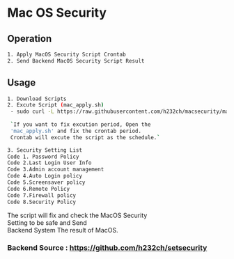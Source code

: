 # Mac OS Security

## Operation
```bash
1. Apply MacOS Security Script Crontab 
2. Send Backend MacOS Security Script Result
```

## Usage
```bash
1. Download Scripts
2. Excute Script (mac_apply.sh)
 - sudo curl -L https://raw.githubusercontent.com/h232ch/macsecurity/master/mac_apply.sh -o ~/mac.apply.sh| sudo chmod 755 ~/mac.apply.sh | sudo ~/mac.apply.sh
 
 `If you want to fix excution period, Open the 
 'mac_apply.sh' and fix the crontab period.
 Crontab will excute the script as the schedule.`

3. Security Setting List
Code 1. Password Policy
Code 2.Last Login User Info
Code 3.Admin account management
Code 4.Auto Login policy
Code 5.Screensaver policy
Code 6.Remote Policy
Code 7.Firewall policy
Code 8.Security Policy
```
 The script will fix and check the MacOS Security<br>
 Setting to be safe and Send<br>
 Backend System The result of MacOS.<br>
### Backend Source : https://github.com/h232ch/setsecurity
